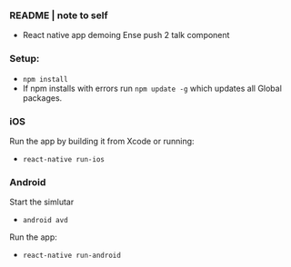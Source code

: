 ### README | note to self
* React native app demoing Ense push 2 talk component

### Setup:
* `npm install` 
* If npm installs with errors run `npm update -g` which updates all Global packages.

### iOS 
Run the app by building it from Xcode or running:
* `react-native run-ios`

### Android
Start the simlutar
* `android avd`

Run the app: 
* `react-native run-android`
